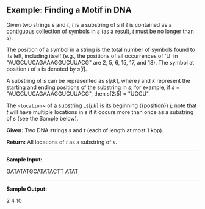 ## Example: Finding a Motif in DNA

Given two strings _s_ and _t_, _t_ is a substring of _s_ if _t_ is contained
as a contiguous collection of symbols in _s_ (as a result, _t_ must be
no longer than _s_).

The position of a symbol in a string is the total number of symbols found
to its left, including itself (e.g., the positions of all occurrences
of 'U' in "AUGCUUCAGAAAGGUCUUACG" are 2, 5, 6, 15, 17, and 18). The symbol
at position _i_ of s is denoted by _s_[_i_].

A substring of $s$ can be represented as _s_[_j_:_k_], where _j_ and _k_
represent the starting and ending positions of the substring in _s_;
for example, if _s_ = "AUGCUUCAGAAAGGUCUUACG", then _s_[2:5] = "UGCU".

The `~location`~ of a substring _s[_j_:_k_] is its beginning {{position}} _j_;
note that _t_ will have multiple locations in _s_ if it occurs more
than once as a substring of _s_ (see the Sample below).

**Given:** Two DNA strings _s_ and _t_ (each of length at most 1 kbp).

**Return:** All locations of _t_ as a substring of _s_.

___

**Sample Input:**

GATATATGCATATACTT
ATAT

___

**Sample Output:**

2 4 10
